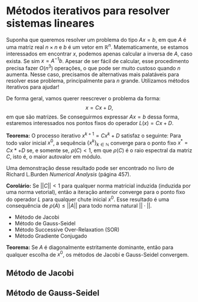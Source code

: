 # Métodos iterativos para resolver sistemas lineares 

Suponha que queremos resolver um problema do tipo $Ax = b$, em que $A$ é uma
matriz real $n \times n$ e $b$ é um vetor em $\mathbb{R}^n$. Matematicamente,
se estamos interessados em encontrar $x$, podemos apenas calcular a inversa de
$A$, caso exista. Se sim $x = A^{-1}b$. Apesar de ser fácil de calcular, esse
procedimento precisa fazer $O(n^3)$ operações, o que pode ser muito custoso
quando $n$ aumenta.  Nesse caso, precisamos de alternativas mais palatáveis
para resolver esse problema, principalmente para $n$ grande. Utilizamos
métodos iterativos para ajudar!

De forma geral, vamos querer reescrever o problema da forma: 
$$
x = Cx + D, 
$$
em que são matrizes. Se conseguirmos expressar $Ax = b$ dessa forma, estaremos
interessados nos pontos fixos do operador $L(x) = Cx + D$. 

**Teorema:** O processo iterativo $x^{k+1} = Cx^k + D$ satisfaz o seguinte:
Para todo valor inicial $x^0$, a sequência $\{x^k\}_{k \in \mathbb{N}}$
converge para o ponto fixo $x^* = Cx* + D$ se, e somente se, $\rho(C) < 1$,
em que $\rho(C)$ é o raio espectral da matriz $C$, isto é, o maior autovalor
em módulo. 

Uma demonstração desse resultado pode ser encontrado no livro de Richard
L.Burden *Numerical Analysis* (página 457).

**Corolário:** Se $||C|| < 1$ para qualquer norma matricial induzida (induzida
por uma norma vetorial), então a
iteração anterior converge para o ponto fixo do operador $L$ para qualquer
chute inicial $x^0$. Esse resultado é uma consequência de $\rho(A) \le ||A||$
para todo norma natural $||\cdot||$. 

- Método de Jacobi
- Método de Gauss-Seidel
- Método Successive Over-Relaxation (SOR)
- Método Gradiente Conjugado

**Teorema:** Se $A$ é diagonalmente estritamente dominante, então para
qualquer escolha de $x^0$, os métodos de Jacobi e Gauss-Seidel convergem. 

## Método de Jacobi


## Método de Gauss-Seidel